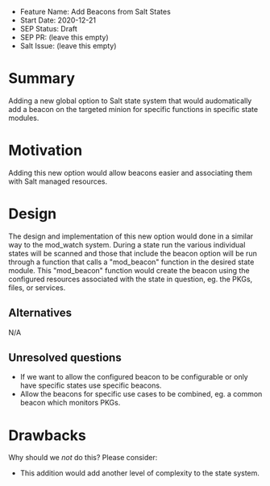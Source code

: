 - Feature Name: Add Beacons from Salt States
- Start Date: 2020-12-21
- SEP Status: Draft
- SEP PR: (leave this empty)
- Salt Issue: (leave this empty)

# Summary
[summary]: #summary

Adding a new global option to Salt state system that would audomatically add a beacon on the targeted minion for specific functions in specific state modules.

# Motivation
[motivation]: #motivation

Adding this new option would allow beacons easier and associating them with Salt managed resources.

# Design
[design]: #detailed-design

The design and implementation of this new option would done in a similar way to the mod_watch system.  During a state run
the various individual states will be scanned and those that include the beacon option will be run through a function that
calls a "mod_beacon" function in the desired state module.  This "mod_beacon" function would create the beacon using the
configured resources associated with the state in question, eg. the PKGs, files, or services.

## Alternatives
[alternatives]: #alternatives

N/A

## Unresolved questions
[unresolved]: #unresolved-questions

- If we want to allow the configured beacon to be configurable or only have specific states use specific beacons.
- Allow the beacons for specific use cases to be combined, eg. a common beacon which monitors PKGs.

# Drawbacks
[drawbacks]: #drawbacks

Why should we *not* do this? Please consider:

- This addition would add another level of complexity to the state system.
